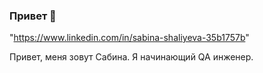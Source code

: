 ### Привет 👋
"https://www.linkedin.com/in/sabina-shaliyeva-35b1757b"


Привет, меня зовут Сабина. Я начинающий QA инженер.


